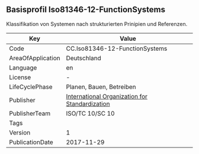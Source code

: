 ## Basisprofil Iso81346-12-FunctionSystems
Klassifikation von Systemen nach strukturierten Prinipien und Referenzen.

Key | Value |
--|--|
Code | CC.Iso81346-12-FunctionSystems |  
AreaOfApplication | Deutschland |  
Language | en |  
License | - |  
LifeCyclePhase | Planen, Bauen, Betreiben |  
Publisher | [International Organization for Standardization](https://www.iso.org/standard/63886.html) |  
PublisherTeam | ISO/TC 10/SC 10 |  
Tags |  |  
Version | 1 |  
PublicationDate | 2017-11-29 |  
